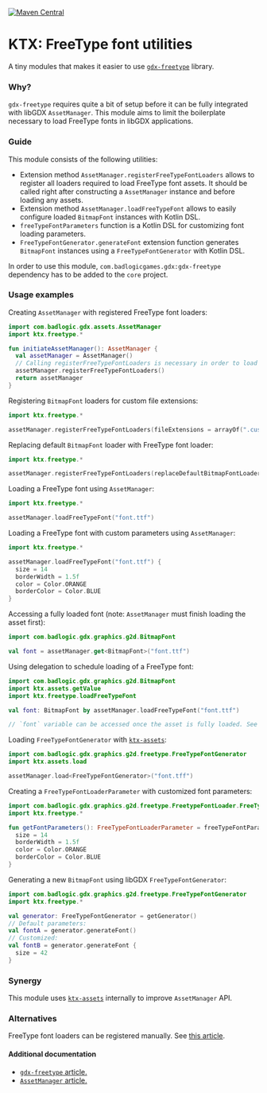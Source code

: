 [![Maven Central](https://img.shields.io/maven-central/v/io.github.libktx/ktx-freetype.svg)](https://search.maven.org/artifact/io.github.libktx/ktx-freetype)

# KTX: FreeType font utilities

A tiny modules that makes it easier to use [`gdx-freetype`](https://github.com/libgdx/libgdx/wiki/Gdx-freetype) library.

### Why?

`gdx-freetype` requires quite a bit of setup before it can be fully integrated with libGDX `AssetManager`. This module
aims to limit the boilerplate necessary to load FreeType fonts in libGDX applications.

### Guide

This module consists of the following utilities:

* Extension method `AssetManager.registerFreeTypeFontLoaders` allows to register all loaders required to load FreeType
font assets. It should be called right after constructing a `AssetManager` instance and before loading any assets.
* Extension method `AssetManager.loadFreeTypeFont` allows to easily configure loaded `BitmapFont` instances with Kotlin
DSL.
* `freeTypeFontParameters` function is a Kotlin DSL for customizing font loading parameters.
* `FreeTypeFontGenerator.generateFont` extension function generates `BitmapFont` instances using a
`FreeTypeFontGenerator` with Kotlin DSL.

In order to use this module, `com.badlogicgames.gdx:gdx-freetype` dependency has to be added to the `core` project.

### Usage examples

Creating `AssetManager` with registered FreeType font loaders:

```kotlin
import com.badlogic.gdx.assets.AssetManager
import ktx.freetype.*

fun initiateAssetManager(): AssetManager {
  val assetManager = AssetManager()
  // Calling registerFreeTypeFontLoaders is necessary in order to load TTF/OTF files:
  assetManager.registerFreeTypeFontLoaders()
  return assetManager
}
```

Registering `BitmapFont` loaders for custom file extensions:

```kotlin
import ktx.freetype.*

assetManager.registerFreeTypeFontLoaders(fileExtensions = arrayOf(".custom"))
```

Replacing default `BitmapFont` loader with FreeType font loader:

```kotlin
import ktx.freetype.*

assetManager.registerFreeTypeFontLoaders(replaceDefaultBitmapFontLoader = true)
```

Loading a FreeType font using `AssetManager`:

```kotlin
import ktx.freetype.*

assetManager.loadFreeTypeFont("font.ttf")
```

Loading a FreeType font with custom parameters using `AssetManager`:

```kotlin
import ktx.freetype.*

assetManager.loadFreeTypeFont("font.ttf") {
  size = 14
  borderWidth = 1.5f
  color = Color.ORANGE
  borderColor = Color.BLUE
}
```

Accessing a fully loaded font (note: `AssetManager` must finish loading the asset first):

```kotlin
import com.badlogic.gdx.graphics.g2d.BitmapFont

val font = assetManager.get<BitmapFont>("font.ttf")
```

Using delegation to schedule loading of a FreeType font:

```kotlin
import com.badlogic.gdx.graphics.g2d.BitmapFont
import ktx.assets.getValue
import ktx.freetype.loadFreeTypeFont

val font: BitmapFont by assetManager.loadFreeTypeFont("font.ttf")

// `font` variable can be accessed once the asset is fully loaded. See ktx-assets README.
```

Loading `FreeTypeFontGenerator` with [`ktx-assets`](../assets):

```kotlin
import com.badlogic.gdx.graphics.g2d.freetype.FreeTypeFontGenerator
import ktx.assets.load

assetManager.load<FreeTypeFontGenerator>("font.tff")
```

Creating a `FreeTypeFontLoaderParameter` with customized font parameters:

```kotlin
import com.badlogic.gdx.graphics.g2d.freetype.FreetypeFontLoader.FreeTypeFontLoaderParameter
import ktx.freetype.*

fun getFontParameters(): FreeTypeFontLoaderParameter = freeTypeFontParameters("font.ttf") {
  size = 14
  borderWidth = 1.5f
  color = Color.ORANGE
  borderColor = Color.BLUE
}
```

Generating a new `BitmapFont` using libGDX `FreeTypeFontGenerator`:

```kotlin
import com.badlogic.gdx.graphics.g2d.freetype.FreeTypeFontGenerator
import ktx.freetype.*

val generator: FreeTypeFontGenerator = getGenerator()
// Default parameters:
val fontA = generator.generateFont()
// Customized:
val fontB = generator.generateFont {
  size = 42
}
```

### Synergy

This module uses [`ktx-assets`](../assets) internally to improve `AssetManager` API.

### Alternatives

FreeType font loaders can be registered manually. See
[this article](https://github.com/libgdx/libgdx/wiki/Managing-your-assets#loading-a-ttf-using-the-assethandler).

#### Additional documentation

- [`gdx-freetype` article.](https://github.com/libgdx/libgdx/wiki/Gdx-freetype)
- [`AssetManager` article.](https://github.com/libgdx/libgdx/wiki/Managing-your-assets#loading-a-ttf-using-the-assethandler)
